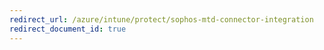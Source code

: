 ```yaml
---
redirect_url: /azure/intune/protect/sophos-mtd-connector-integration
redirect_document_id: true
---
```

